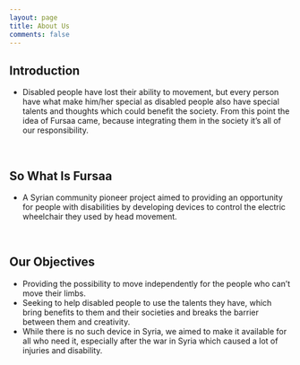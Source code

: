 ```yaml
---
layout: page
title: About Us
comments: false
---
```


## Introduction
* Disabled people have lost their ability to movement, but every person have what make him/her special as disabled people also have special talents and thoughts which could benefit the society.
 From this point the idea of Fursaa came, because integrating them in the society it’s all of our responsibility.


<br>

## So What Is Fursaa
* A Syrian community pioneer project aimed to providing an opportunity for people with disabilities by developing devices to control the electric wheelchair they used by head movement.


<br>

## Our Objectives
* Providing the possibility to move independently for the people who can’t move their limbs.
* Seeking to help disabled people to use the talents they have, which bring benefits to them and their societies and breaks the barrier between them and creativity.
* While there is no such device in Syria, we aimed to make it available for all who need it, especially after the war in Syria which caused a lot of injuries and disability.
